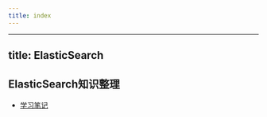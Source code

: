 ```yaml
---
title: index
---
```


---
title: ElasticSearch
---
## ElasticSearch知识整理

* [学习笔记](../学习笔记/index/index.html)

